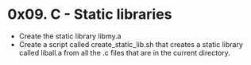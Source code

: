 # 0x09. C - Static libraries
- Create the static library libmy.a
- Create a script called create_static_lib.sh that creates a static library called liball.a from all the .c files that are in the current directory.
